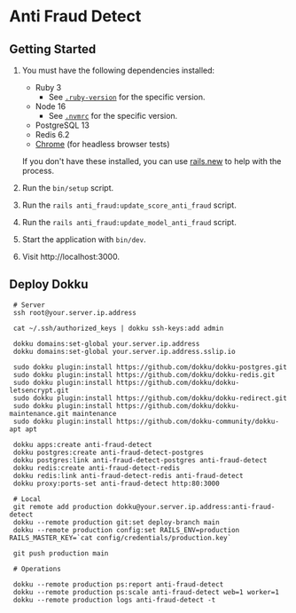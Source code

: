 # Anti Fraud Detect

## Getting Started

1. You must have the following dependencies installed:

     - Ruby 3
          - See [`.ruby-version`](.ruby-version) for the specific version.
     - Node 16 
          - See [`.nvmrc`](.nvmrc) for the specific version.
     - PostgreSQL 13
     - Redis 6.2
     - [Chrome](https://www.google.com/search?q=chrome) (for headless browser tests)

    If you don't have these installed, you can use [rails.new](https://rails.new) to help with the process.

2. Run the `bin/setup` script.
3. Run the `rails anti_fraud:update_score_anti_fraud` script.
4. Run the `rails anti_fraud:update_model_anti_fraud` script.
5. Start the application with `bin/dev`.
6. Visit http://localhost:3000.

## Deploy Dokku
     
     # Server
     ssh root@your.server.ip.address

     cat ~/.ssh/authorized_keys | dokku ssh-keys:add admin

     dokku domains:set-global your.server.ip.address
     dokku domains:set-global your.server.ip.address.sslip.io

     sudo dokku plugin:install https://github.com/dokku/dokku-postgres.git
     sudo dokku plugin:install https://github.com/dokku/dokku-redis.git
     sudo dokku plugin:install https://github.com/dokku/dokku-letsencrypt.git
     sudo dokku plugin:install https://github.com/dokku/dokku-redirect.git
     sudo dokku plugin:install https://github.com/dokku/dokku-maintenance.git maintenance
     sudo dokku plugin:install https://github.com/dokku-community/dokku-apt apt

     dokku apps:create anti-fraud-detect
     dokku postgres:create anti-fraud-detect-postgres
     dokku postgres:link anti-fraud-detect-postgres anti-fraud-detect
     dokku redis:create anti-fraud-detect-redis
     dokku redis:link anti-fraud-detect-redis anti-fraud-detect
     dokku proxy:ports-set anti-fraud-detect http:80:3000

     # Local
     git remote add production dokku@your.server.ip.address:anti-fraud-detect
     dokku --remote production git:set deploy-branch main
     dokku --remote production config:set RAILS_ENV=production RAILS_MASTER_KEY=`cat config/credentials/production.key`

     git push production main

     # Operations

     dokku --remote production ps:report anti-fraud-detect
     dokku --remote production ps:scale anti-fraud-detect web=1 worker=1
     dokku --remote production logs anti-fraud-detect -t
